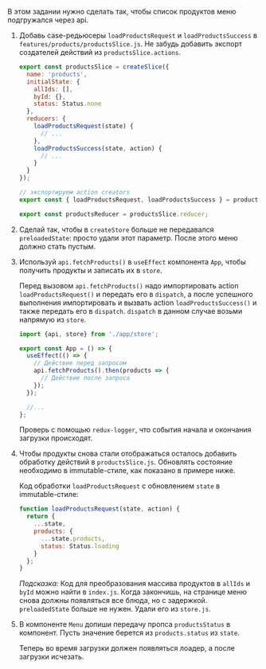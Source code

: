 В этом задании нужно сделать так, чтобы список продуктов меню подгружался через api.

1. Добавь case-редьюсеры `loadProductsRequest` и `loadProductsSuccess` в `features/products/productsSlice.js`.
Не забудь добавить экспорт создателей действий из `productsSlice.actions`.

    ```js
    export const productsSlice = createSlice({
      name: 'products',
      initialState: {
        allIds: [],
        byId: {},
        status: Status.none
      },
      reducers: {
        loadProductsRequest(state) {
          // ...
        },
        loadProductsSuccess(state, action) {
          // ...
        }
      }
    });
    
    // экспортируем action creators
    export const { loadProductsRequest, loadProductsSuccess } = productsSlice.actions;
    
    export const productsReducer = productsSlice.reducer;
    ```

2. Сделай так, чтобы в `createStore` больше не передавался `preloadedState`: просто удали этот параметр.
После этого меню должно стать пустым.

3. Используй `api.fetchProducts()` в `useEffect` компонента `App`, чтобы получить продукты и записать их в `store`.

    Перед вызовом `api.fetchProducts()` надо импортировать action `loadProductsRequest()` и передать его в `dispatch`,
    а после успешного выполнения импортировать и вызвать action `loadProductsSuccess()` и также передать его в `dispatch`.
    `dispatch` в данном случае возьми напрямую из `store`.

    ```js
    import {api, store} from './app/store';

    export const App = () => {
      useEffect(() => {
        // Действие перед запросом
        api.fetchProducts().then(products => {
          // Действие после запроса
        });
      });
    
      //...
    };
    ```

    Проверь с помощью `redux-logger`, что события начала и окончания загрузки происходят.

4. Чтобы продукты снова стали отображаться осталось добавить обработку действий в `productsSlice.js`.
Обновлять состояние необходимо в immutable-стиле, как показано в примере ниже.

    Код обработки `loadProductsRequest` с обновлением `state` в immutable-стиле:
    ```js
    function loadProductsRequest(state, action) {
      return {
        ...state,
        products: {
          ...state.products,
          status: Status.loading
        }
      };
    }
    ```

    *Подсказка:* Код для преобразования массива продуктов в `allIds` и `byId` можно найти в `index.js`.
    Когда закончишь, на странице меню снова должны появляться все блюда, но с задержкой.
    `preloadedState` больше не нужен. Удали его из `store.js`.

5. В компоненте `Menu` допиши передачу пропса `productsStatus` в компонент.
Пусть значение берется из `products.status` из `state`.

    Теперь во время загрузки должен появляться лоадер, а после загрузки исчезать.
